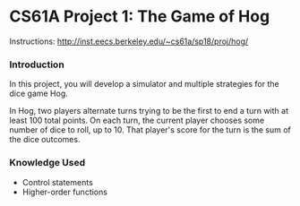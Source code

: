 CS61A Project 1: The Game of Hog
=======
Instructions: http://inst.eecs.berkeley.edu/~cs61a/sp18/proj/hog/

### Introduction
In this project, you will develop a simulator and multiple strategies for the dice game Hog.   

In Hog, two players alternate turns trying to be the first to end a turn with at least 100 total points. On each turn, the current player chooses some number of dice to roll, up to 10. That player's score for the turn is the sum of the dice outcomes.

### Knowledge Used
* Control statements
* Higher-order functions
